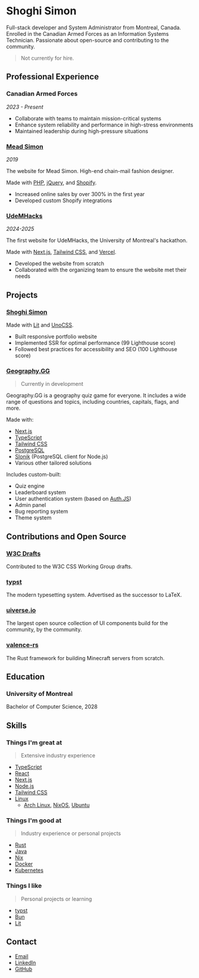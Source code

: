 # Shoghi Simon

Full-stack developer and System Administrator from Montreal, Canada. Enrolled in the Canadian Armed Forces as an Information Systems Technician. Passionate about open-source and contributing to the community.

> Not currently for hire.

## Professional Experience

### Canadian Armed Forces

*2023 - Present*

- Collaborate with teams to maintain mission-critical systems
- Enhance system reliability and performance in high-stress environments
- Maintained leadership during high-pressure situations

### [Mead Simon](https://meadsimon.ca)

*2019*

The website for Mead Simon. High-end chain-mail fashion designer.

Made with [PHP](https://www.php.net), [jQuery](https://jquery.com), and [Shopify](https://www.shopify.com).

- Increased online sales by over 300% in the first year
- Developed custom Shopify integrations

### [UdeMHacks](https://udemhacks.com)

*2024-2025*

The first website for UdeMHacks, the University of Montreal's hackathon.

Made with [Next.js](https://nextjs.org), [Tailwind CSS](https://tailwindcss.com), and [Vercel](https://vercel.com).

- Developed the website from scratch
- Collaborated with the organizing team to ensure the website met their needs

## Projects

### [Shoghi Simon](https://shoghisimon.ca)

Made with [Lit](https://lit.dev) and [UnoCSS](https://unocss.com).

- Built responsive portfolio website
- Implemented SSR for optimal performance (99 Lighthouse score)
- Followed best practices for accessibility and SEO (100 Lighthouse score)

### [Geography.GG](https://geography.gg)

> Currently in development

Geography.GG is a geography quiz game for everyone. It includes a wide range of questions and topics, including countries, capitals, flags, and more.

Made with:

- [Next.js](https://nextjs.org)
- [TypeScript](https://www.typescriptlang.org)
- [Tailwind CSS](https://tailwindcss.com)
- [PostgreSQL](https://www.postgresql.org)
- [Slonik](https://github.com/gajus/slonik) (PostgreSQL client for Node.js)
- Various other tailored solutions

Includes custom-built:

- Quiz engine
- Leaderboard system
- User authentication system (based on [Auth.JS](https://authjs.dev))
- Admin panel
- Bug reporting system
- Theme system

## Contributions and Open Source

### [W3C Drafts](https://github.com/w3c/csswg-drafts)

Contributed to the W3C CSS Working Group drafts.

### [typst](https://typst.app)

The modern typesetting system. Advertised as the successor to LaTeX.

### [uiverse.io](https://uiverse.io)

The largest open source collection of UI components build for the community, by the community.

### [valence-rs](https://valence.rs)

The Rust framework for building Minecraft servers from scratch.

## Education

### University of Montreal

Bachelor of Computer Science, 2028

## Skills

### Things I'm great at

> Extensive industry experience

- [TypeScript](https://www.typescriptlang.org)
- [React](https://react.dev)
- [Next.js](https://nextjs.org)
- [Node.js](https://nodejs.org)
- [Tailwind CSS](https://tailwindcss.com)
- [Linux](https://www.linux.org)
  - [Arch Linux](https://archlinux.org), [NixOS](https://nixos.org), [Ubuntu](https://ubuntu.com)

### Things I'm good at

> Industry experience or personal projects

- [Rust](https://www.rust-lang.org)
- [Java](https://www.java.com)
- [Nix](https://nixos.org)
- [Docker](https://www.docker.com)
- [Kubernetes](https://kubernetes.io)

### Things I like

> Personal projects or learning

- [typst](https://typst.app)
- [Bun](https://bun.sh)
- [Lit](https://lit.dev)

## Contact

- [Email](mailto:contact@shoghisimon.ca)
- [LinkedIn](https://www.linkedin.com/in/shoghi-simon-7a5859180/)
- [GitHub](https://github.com/SelfMadeSystem)
